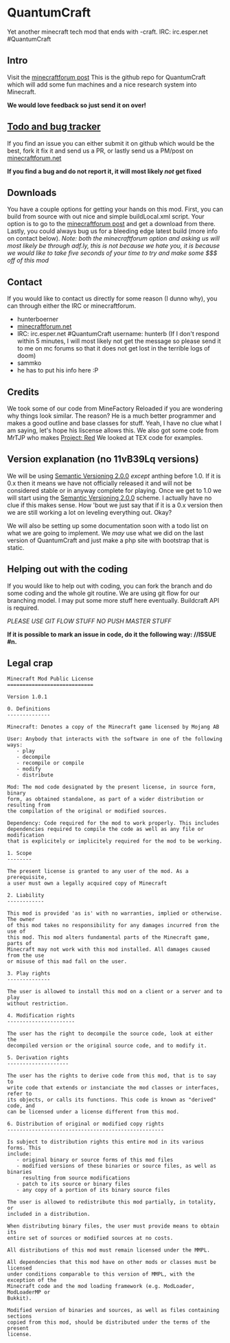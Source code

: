 # QuantumCraft

Yet another minecraft tech mod that ends with -craft.
IRC: irc.esper.net #QuantumCraft

## Intro
Visit the [minecraftforum post](http://www.minecraftforum.net/topic/1891103-162-quantumcraft-wip/)
This is the github repo for QuantumCraft which will add some fun machines and a nice research system into Minecraft.

**We would love feedback so just send it on over!**

## [Todo and bug tracker](https://github.com/QuantumCraft/QuantumCraft/issues?state=open)

If you find an issue you can either submit it on github which would be the best, fork it fix it and send us a PR, or lastly send us a PM/post on [minecraftforum.net](http://www.minecraftforum.net/user/1122448-hunterboerner/)

**If you find a bug and do not report it, it will most likely _not_ get fixed**

## Downloads

You have a couple options for getting your hands on this mod. First, you can build from source with out nice and simple buildLocal.xml script.
Your option is to go to the [minecraftforum post](http://www.minecraftforum.net/topic/1891103-162-quantumcraft-wip/) and get a download from there.
Lastly, you could always bug us for a bleeding edge latest build (more info on contact below). _Note: both the minecraftforum option and asking us will most likely be through adf.ly, this is not because we hate you, it is because we would like to take five seconds of your time to try and make some $$$ off of this mod_

## Contact

If you would like to contact us directly for some reason (I dunno why), you can through either the IRC or minecraftforum.

 - hunterboerner
  - [minecraftforum.net](http://www.minecraftforum.net/user/1122448-hunterboerner/)
  - IRC: irc.esper.net #QuantumCraft username: hunterb (If I don't respond within 5 minutes, I will most likely not get the message so please send it to me on mc forums so that it does not get lost in the terrible logs of doom)
 - sammko
  - he has to put his info here :P

## Credits

We took some of our code from MineFactory Reloaded if you are wondering why things look similar. The reason? He is a much better programmer and makes a good outline and base classes for stuff. Yeah, I have no clue what I am saying, let's hope his liscense allows this.
We also got some code from MrTJP who makes [Project: Red](https://github.com/MrTJP/ProjectRed)
We looked at TEX code for examples.


## Version explanation (no 11vB39Lq versions)

We will be using [Semantic Versioning 2.0.0](http://semver.org/) _except_ anthing before 1.0. If it is 0.x then it means we have not officially released it and will not be considered stable or in anyway complete for playing. Once we get to 1.0 we will start using the [Semantic Versioning 2.0.0](http://semver.org/) scheme. I actually have no clue if this makes sense. How 'bout we just say that if it is a 0.x version then we are still working a lot on leveling everything out. Okay?

We will also be setting up some documentation soon with a todo list on what we are going to implement. We _may_ use what we did on the last version of QuantumCraft and just make a php site with bootstrap that is static.

## Helping out with the coding

If you would like to help out with coding, you can fork the branch and do some coding and the whole git routine. We are using git flow for our branching model. I may put some more stuff here eventually.
Buildcraft API is required.

_PLEASE USE GIT FLOW STUFF NO PUSH MASTER STUFF_

**If it is possible to mark an issue in code, do it the following way: //ISSUE #n.**

## Legal crap

	Minecraft Mod Public License
	============================

	Version 1.0.1

	0. Definitions
	--------------

	Minecraft: Denotes a copy of the Minecraft game licensed by Mojang AB

	User: Anybody that interacts with the software in one of the following ways:
	   - play
	   - decompile
	   - recompile or compile
	   - modify
	   - distribute

	Mod: The mod code designated by the present license, in source form, binary
	form, as obtained standalone, as part of a wider distribution or resulting from
	the compilation of the original or modified sources.

	Dependency: Code required for the mod to work properly. This includes 
	dependencies required to compile the code as well as any file or modification
	that is explicitely or implicitely required for the mod to be working.

	1. Scope
	--------

	The present license is granted to any user of the mod. As a prerequisite, 
	a user must own a legally acquired copy of Minecraft

	2. Liability
	------------

	This mod is provided 'as is' with no warranties, implied or otherwise. The owner
	of this mod takes no responsibility for any damages incurred from the use of
	this mod. This mod alters fundamental parts of the Minecraft game, parts of
	Minecraft may not work with this mod installed. All damages caused from the use
	or misuse of this mad fall on the user.

	3. Play rights
	--------------

	The user is allowed to install this mod on a client or a server and to play 
	without restriction.

	4. Modification rights
	----------------------

	The user has the right to decompile the source code, look at either the 
	decompiled version or the original source code, and to modify it.

	5. Derivation rights
	--------------------

	The user has the rights to derive code from this mod, that is to say to
	write code that extends or instanciate the mod classes or interfaces, refer to
	its objects, or calls its functions. This code is known as "derived" code, and 
	can be licensed under a license different from this mod.

	6. Distribution of original or modified copy rights
	---------------------------------------------------

	Is subject to distribution rights this entire mod in its various forms. This
	include:
	   - original binary or source forms of this mod files
	   - modified versions of these binaries or source files, as well as binaries
	     resulting from source modifications
	   - patch to its source or binary files
	   - any copy of a portion of its binary source files

	The user is allowed to redistribute this mod partially, in totality, or 
	included in a distribution.

	When distributing binary files, the user must provide means to obtain its 
	entire set of sources or modified sources at no costs.

	All distributions of this mod must remain licensed under the MMPL.

	All dependencies that this mod have on other mods or classes must be licensed
	under conditions comparable to this version of MMPL, with the exception of the
	Minecraft code and the mod loading framework (e.g. ModLoader, ModLoaderMP or
	Bukkit).

	Modified version of binaries and sources, as well as files containing sections
	copied from this mod, should be distributed under the terms of the present
	license.



